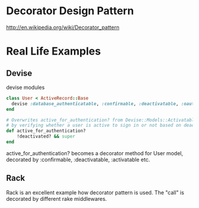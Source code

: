 Decorator Design Pattern
=========================

http://en.wikipedia.org/wiki/Decorator_pattern

# Real Life Examples

## Devise

devise modules

```ruby
class User < ActiveRecord::Base
  devise :database_authenticatable, :confirmable, :deactivatable, :oauth2_providable, :oauth2_password_grantable
end
```

```ruby
# Overwrites active_for_authentication? from Devise::Models::Activatable for deactivate purposes
# by verifying whether a user is active to sign in or not based on deactivated?
def active_for_authentication?
    !deactivated? && super
end
```
 
active_for_authentication? becomes a decorator method for User model, decorated by :confirmable, :deactivatable, :activatable etc.

 
## Rack

Rack is an excellent example how decorator pattern is used. The "call" is decorated by different rake middlewares.
 
 